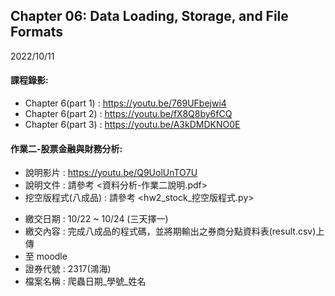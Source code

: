 ## Chapter 06: Data Loading, Storage, and File Formats

2022/10/11

#### 課程錄影:
* Chapter 6(part 1) : https://youtu.be/769UFbejwi4
* Chapter 6(part 2) : https://youtu.be/fX8Q8by6fCQ
* Chapter 6(part 3) : https://youtu.be/A3kDMDKNO0E

#### 作業二-股票金融與財務分析:
* 說明影片 : https://youtu.be/Q9UolUnTO7U
* 說明文件 : 請參考 <資料分析-作業二說明.pdf>
* 挖空版程式(八成品) : 請參考 <hw2_stock_挖空版程式.py>

- 繳交日期 : 10/22 ~ 10/24 (三天擇一)
- 繳交內容 : 完成八成品的程式碼，並將期輸出之券商分點資料表(result.csv)上傳
- 至 moodle
- 證券代號 : 2317(鴻海)
- 檔案名稱 : 爬蟲日期_學號_姓名



